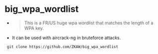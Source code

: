 # big_wpa_wordlist

- > This is a FR/US huge wpa wordlist that matches the length of a WPA key.

- It can be used with aircrack-ng in bruteforce attacks.

` git clone https://github.com/ZKAW/big_wpa_wordlist`
